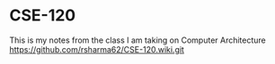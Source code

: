 # CSE-120
This is my notes from the class I am taking on Computer Architecture
https://github.com/rsharma62/CSE-120.wiki.git
